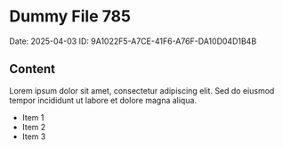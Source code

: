 # Dummy File 785

Date: 2025-04-03
ID: 9A1022F5-A7CE-41F6-A76F-DA10D04D1B4B

## Content

Lorem ipsum dolor sit amet, consectetur adipiscing elit.
Sed do eiusmod tempor incididunt ut labore et dolore magna aliqua.

* Item 1
* Item 2
* Item 3

